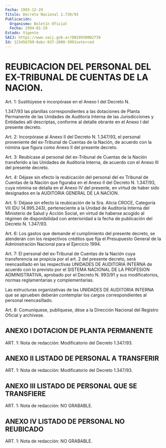 ```yaml
---
Fecha: 1993-12-29
Título: Decreto Nacional 2.739/93
Publicación:
  Organismo: Boletín Oficial
  Fecha: 1994-01-19
Estado: Vigente
SAIJ: https://www.saij.gob.ar/DN19930002739
Id: 123456789-0abc-937-2000-3991soterced
---
```

# REUBICACION DEL PERSONAL DEL EX-TRIBUNAL DE CUENTAS DE LA NACION.

<a id="1"></a>
Art. 1: Sustitúyese e incorpórase en el Anexo I del Decreto N.

1.347/93 las  planillas correspondientes a las dotaciones de Planta Permanente de las Unidades de Auditoría Interna de las Jurisdicciones  y  Entidades  allí  descriptas, conforme al detalle obrante en el Anexo I del presente decreto.

<a id="2"></a>
Art.  2:  Incorpórase al  Anexo II del Decreto N. 1.347/93, el personal proveniente del ex-Tribunal  de  Cuentas  de la Nación, de acuerdo  con  la  nómina  que  figura  como  Anexo  II del presente decreto.

<a id="3"></a>
Art. 3: Reubícase al personal del ex-Tribunal de Cuentas de la Nación  transferido a las Unidades de Auditoría Interna, de acuerdo con el Anexo III del presente decreto.

<a id="4"></a>
Art.  4:  Déjase sin efecto la reubicación del personal del ex Tribunal de Cuentas  de  la  Nación que figuraba en el Anexo II del Decreto N. 1.347/93, cuya nómina se  detalla en  el  Anexo  IV  del presente,  en  virtud  de  haber  sido  designados  en la AUDITORIA GENERAL DE LA NACION.

<a id="5"></a>
Art.  5:  Déjase  sin  efecto la reubicación de la Sra. Alicia CROCE, Categoría VII (DU 14.995.243),  perteneciente  a  la Unidad de  Auditoría  Interna del Ministerio de Salud y Acción Social,  en virtud  de  haberse   acogido  al  régimen  de  disponibilidad  con anterioridad a la fecha  de  publicación  del  Decreto  N. 1.347/93.

<a id="6"></a>
Art.  6:  Los  gastos que demande el cumplimiento del presente decreto, se atenderán  con  los  respectivos  créditos  que fija el Presupuesto    General   de  la  Administración  Nacional  para  el Ejercicio 1994.

<a id="7"></a>
Art.  7:  El  personal del ex-Tribunal de Cuentas de la Nación cuya transferencia se  propicia por el art. 2 del presente decreto, será  reencasillado  en  las   respectivas  UNIDADES  DE  AUDITORIA INTERNA de acuerdo con lo previsto  por  el  SISTEMA NACIONAL DE LA PROFESION ADMINISTRATIVA, aprobado por el Decreto N. 993/91  y  sus modificatorios,    normas   reglamentarias  y  complementarias.

Las  estructuras  organizativas   de  las  UNIDADES  DE  AUDITORIA INTERNA que se aprueben deberán contemplar los cargos correspondientes al personal reencasillado.

<a id="8"></a>
Art.  8: Comuníquese, publíquese, dése a la Dirección Nacional del Registro Oficial y archívese.

## ANEXO I DOTACION DE PLANTA PERMANENTE

<a id="1"></a>
ART. 1: Nota de redacción: Modificatorio del Decreto 1.347/93.

## ANEXO II LISTADO DE PERSONAL A TRANSFERIR

<a id="1"></a>
ART. 1: Nota de redacción: Modificatorio del Decreto 1.347/93.

## ANEXO III LISTADO DE PERSONAL QUE SE TRANSFIERE

<a id="1"></a>
ART. 1: Nota de redacción: NO GRABABLE.

## ANEXO IV LISTADO DE PERSONAL NO REUBICADO

<a id="1"></a>
ART. 1: Nota de redacción: NO GRABABLE.